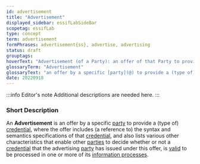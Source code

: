 ```yaml
---
id: advertisement
title: "Advertisement"
displayed_sidebar: essifLabSideBar
scopetag: essifLab
type: concept
term: advertisement
formPhrases: advertisement{ss}, advertise, advertising
status: draft
grouptags:
hoverText: "Advertisement (of a Party): an offer of that Party to provide a (type of) Credential, where the offer includes (a reference to) the syntax and semantics specifications of that Credential, and also lists various other characteristics that enable other Parties to decide whether or not a Credential that the advertising Party has issued under this offer, isValid to be processed in one or more of its Information processes."
glossaryTerm: "Advertisement"
glossaryText: "an offer by a specific [party](@) to provide a (type of) [credential](@), where the offer includes (a reference to) the syntax and semantics specifications of that [credential](@), and also lists various other characteristics that enable other [parties](@) to decide whether or not a [credential](@) that the advertising [party](@) has issued under this offer, is [valid](validate@) to be processed in one or more of its [information processes](information-process@)."
date: 20220918
---
```


:::info Editor's note
Additional descriptions are needed here.
:::

### Short Description
An **Advertisement** is an offer by a specific [party](@) to provide a (type of) [credential](@), where the offer includes (a reference to) the syntax and semantics specifications of that [credential](@), and also lists various other characteristics that enable other [parties](@) to decide whether or not a [credential](@) that the advertising [party](@) has issued under this offer, is [valid](validate@) to be processed in one or more of its [information processes](information-process@).
